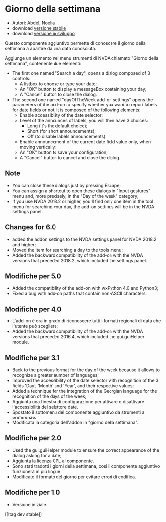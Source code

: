 # Giorno della settimana #

*	 Autori: Abdel, Noelia.
*	 download [versione stabile][1]
*	 download [versione in sviluppo][2]

Questo componente aggiuntivo permette di conoscere il giorno della settimana
a apartire da una data conosciuta.

Aggiunge un elemento nel menu strumenti di NVDA chiamato "Giorno della
settimana", contenente due elementi:


*	The first one named "Search a day", opens a dialog composed of 3 controls:
	*	A listbox to choose or type your date;
	*	An "OK" button to display a messageBox containing your day;
	*	A "Cancel" button to close the dialog.
*	The second one named "dayOfTheWeek add-on settings" opens the parameters of the add-on to specify whether you want to report labels for date fields or not, it is composed of the following elements:
	*	Enable accessibility of the date selector;
	*	Level of the announces of labels, you will then have 3 choices:
		*	Long (it's the default choice);
		*	Short (for short announcements);
		*	Off (to disable labels announcements).
	*	Enable announcement of the current date field value only, when moving vertically;
	*	An "OK" button to save your configuration;
	*	A "Cancel" button to cancel and close the dialog.

## Note ##

*	 You can close these dialogs just by pressing Escape;
*	 You can assign a shortcut to open these dialogs in "Input gestures" menu
   and, more precisely, in the "Day of the week" category;
*	 If you use NVDA 2018.2 or higher, you'll find only one item in the tool
   menu for searching your day, the add-on settings will be in the NVDA
   settings panel.

## Changes for 6.0 ##

*	 added the addon settings to the NVDA settings panel for NVDA 2018.2 and
   higher;
*	 Moved the item for searching a day to the tools menu;
*	 Added the backward compatibility of the add-on with the NVDA versions
   that preceded 2018.2, which included the settings panel.

## Modifiche per 5.0 ##

*	 Added the compatibility of the add-on with wxPython 4.0 and Python3;
*	 Fixed a bug with add-on paths that contain non-ASCII characters.

## Modifiche per 4.0 ##

*	 L'add-on è ora in grado di riconoscere tutti i formati regionali di data
   che l'utente può scegliere; 
*	 Added the backward compatibility of the add-on with the NVDA versions
   that preceded 2016.4, which included the gui.guiHelper module.

## Modifiche per 3.1 ##

*	 Back to the previous format for the day of the week because it allows to
   recognize a greater number of languages;
*	 Improved the accessibility of the date selector with recognition of the 3
   fields 'Day', 'Month' and 'Year', and their respective values;
*	 Added a technique for the integration of the Georgian language for the
   recognition of the days of the week;
*	 Aggiunta una finestra di configurazione per attivare o disattivare
   l'accessibilità del selettore date.
*	 Spostato il sottomenu del componente aggiuntivo da strumenti a
   preferenze.
*	 Modificata la categoria dell'addon in "giorno della settimana".

## Modifiche per 2.0 ##

*	 Used the gui.guiHelper module to ensure the correct appearance of the
   dialog asking for a date;
*	 Aggiunta la licenza GPL al componente.
*	 Sono stati tradotti i giorni della settimana, così il componente
   aggiuntivo funzionerà in più lingue.
*	 Modificato il formato del giorno per evitare errori di codifica.

## Modifiche per 1.0 ##

*	 Versione iniziale.

[[!tag dev stable]]

[1]: https://addons.nvda-project.org/files/get.php?file=dw

[2]: https://addons.nvda-project.org/files/get.php?file=dw-dev
